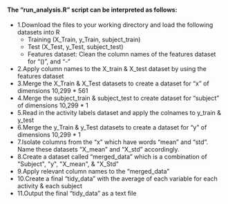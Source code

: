 #### The “run_analysis.R” script can be interpreted as follows:

- 1.Download the files to your working directory and load the following datasets into R
  - Training (X_Train, y_Train, subject_train)
  - Test (X_Test, y_Test, subject_test)
  - Features dataset: Clean the column names of the features dataset for “()”, and “-“
- 2.Apply column names to the X_train & X_test dataset by using the features dataset
- 3.Merge the X_Train & X_Test datasets to create a dataset for “x” of dimensions 10,299 * 561
- 4.Merge the subject_train & subject_test to create dataset for “subject” of dimensions 10,299 * 1
- 5.Read in the activity labels dataset and apply the colnames to y_train & y_test
- 6.Merge the y_Train & y_Test datasets to create a dataset for “y” of dimensions 10,299 * 1
- 7.Isolate columns from the “x” which have words “mean” and “std”. Name these datasets “X_mean” and “X_std” accordingly.
- 8.Create a dataset called “merged_data” which is a combination of "Subject", "y", "X_mean", & "X_Std"
- 9.Apply relevant column names to the “merged_data”
- 10.Create a final “tidy_data” with the average of each variable for each activity & each subject
- 11.Output the final “tidy_data” as a text file
